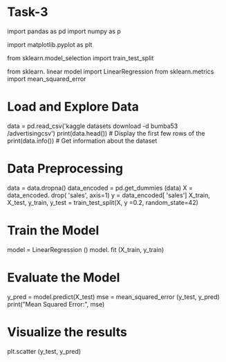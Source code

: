 # Task-3
import pandas as pd
import numpy as p

import matplotlib.pyplot as plt

from sklearn.model_selection import train_test_split

from sklearn. linear model import LinearRegression from sklearn.metrics import mean_squared_error

# Load and Explore Data

data = pd.read_csv('kaggle datasets download -d bumba53
/advertisingcsv')
 print(data.head()) # Display the first few rows of the
 print(data.info()) # Get information about the dataset

# Data Preprocessing

data = data.dropna()
 data_encoded = pd.get_dummies (data)
 X = data_encoded. drop( 'sales', axis=1)
 y = data_encoded[ 'sales']
 X_train, X_test, y_train, y_test = train_test_split(X, y =0.2, random_state=42)
# Train the Model
 model = LinearRegression ()
 model. fit (X_train, y_train)

# Evaluate the Model
 y_pred = model.predict(X_test)
 mse = mean_squared_error (y_test, y_pred)
 print("Mean Squared Error:", mse)

# Visualize the results
 plt.scatter (y_test, y_pred)
